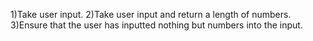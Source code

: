 1)Take user input.
2)Take user input and return a length of numbers.
3)Ensure that the user has inputted nothing but numbers into the input.
